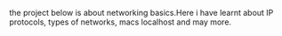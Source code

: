 the project below is about networking basics.Here i have learnt about IP protocols, types of networks, macs localhost and may more.
